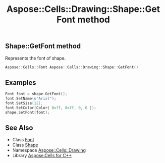 ﻿---
title: Aspose::Cells::Drawing::Shape::GetFont method
linktitle: GetFont
second_title: Aspose.Cells for C++ API Reference
description: 'Aspose::Cells::Drawing::Shape::GetFont method. Represents the font of shape in C++.'
type: docs
weight: 15000
url: /cpp/aspose.cells.drawing/shape/getfont/
---
## Shape::GetFont method


Represents the font of shape.

```cpp
Aspose::Cells::Font Aspose::Cells::Drawing::Shape::GetFont()
```


## Examples


```cpp
Font font = shape.GetFont();
font.SetName(u"Arial");
font.SetSize(12);
font.SetColor(Color{ 0xff, 0xff, 0, 0 });
shape.SetFont(font);
```

## See Also

* Class [Font](../../../aspose.cells/font/)
* Class [Shape](../)
* Namespace [Aspose::Cells::Drawing](../../)
* Library [Aspose.Cells for C++](../../../)
